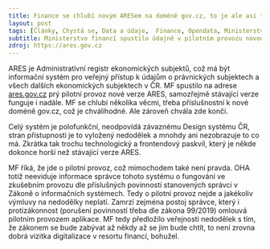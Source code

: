 ```yaml
---
title: Finance se chlubí novým ARESem na doméně gov.cz, to je ale asi tak všechno čím se chlubit
layout: post
tags: [Články, Chystá se, Data a údaje,  Finance, Opendata, Ministerstvo financí, Portály, Nepovedlo se]
subtitle: Ministerstvo financí spustilo údajně v pilotním provozu novou aplikaci ARES a to už na nové národní vládní doméně. Ale to je na tom asi jediné pozitivní. MF si evidentně pod pojmem pilotní provoz představuje polofunkční nedodělek nerespektující ani základní zákonné povinnosti.
zdroj: https://ares.gov.cz
---
```


ARES je Administrativní registr ekonomických subjektů, což má být informační systém pro veřejný přístup k údajům o právnických subjektech a všech dalších ekonomických subjektech v ČR. MF spustilo na adrese [ares.gov.cz](https://ares.gov.cz) prý pilotní provoz nové verze ARES, samozřejmě stávající verze funguje i nadále. MF se chlubí několika věcmi, třeba příslušnostní k nové doméně gov.cz, což je chválihodné. Ale zároveň chvála zde končí.

Celý systém je polofunkční, neodpovídá závaznému Design systému ČR, stran přístupnosti je to vyložený nedodělek a mnohdy ani nezobrazuje to co má. Zkrátka tak trochu technologický a frontendový paskvil, který je někde dokonce horší než stávající verze ARES. 

MF říká, že jde o pilotní provoz, což mimochodem také není pravda. OHA totiž neeviduje informace správce tohoto systému o fungování ve zkušebním provozu dle příslušných povinností stanovených správci v Zákoně o informačních systémech. Tedy o pilotní provoz nejde a jakékoliv výmluvy na nedodělky neplatí. Zamrzí zejména postoj správce, který i protizákonnost (porušení povinností třeba dle zákona 99/2019) omlouvá pilotním provozem aplikace. MF tedy předložilo veřejnosti nedodělek s tím, že zákonem se bude zabývat až někdy až se jim bude chtít, to není zrovna dobrá vizitka digitalizace v resortu financí, bohužel.
